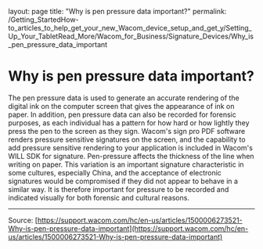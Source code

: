 layout: page
title: "Why is pen pressure data important?"
permalink: /Getting_StartedHow-to_articles_to_help_get_your_new_Wacom_device_setup_and_get_y/Setting_Up_Your_TabletRead_More/Wacom_for_Business/Signature_Devices/Why_is_pen_pressure_data_important

# Why is pen pressure data important?

The pen pressure data is used to generate an accurate rendering of the digital ink on the computer screen that gives the appearance of ink on paper. In addition, pen pressure data can also be recorded for forensic purposes, as each individual has a pattern for how hard or how lightly they press the pen to the screen as they sign. Wacom's sign pro PDF software renders pressure sensitive signatures on the screen, and the capability to add pressure sensitive rendering to your application is included in Wacom's WILL SDK for signature.
 Pen-pressure affects the thickness of the line when writing on paper. This variation is an important signature characteristic in some cultures, especially China, and the acceptance of electronic signatures would be compromised if they did not appear to behave in a similar way. It is therefore important for pressure to be recorded and indicated visually for both forensic and cultural reasons.

---
Source: [https://support.wacom.com/hc/en-us/articles/1500006273521-Why-is-pen-pressure-data-important](https://support.wacom.com/hc/en-us/articles/1500006273521-Why-is-pen-pressure-data-important)
